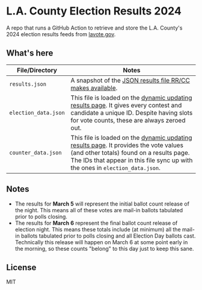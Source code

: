 # L.A. County Election Results 2024

A repo that runs a GitHub Action to retrieve and store the L.A. County's 2024 election results feeds from [lavote.gov](https://results.lavote.gov).

## What's here

| File/Directory  | Notes |
| ------------- | ------------- |
| `results.json`  | A snapshot of the [JSON results file RR/CC makes available](https://www.lavote.gov/home/voting-elections/current-elections/election-results-file-downloads).   |
| `election_data.json` | This file is loaded on the [dynamic updating results page](https://results.lavote.gov/#year=2024&election=4316). It gives every contest and candidate a unique ID. Despite having slots for vote counts, these are always zeroed out.   |
| `counter_data.json` | This file is loaded on the [dynamic updating results page](https://results.lavote.gov/#year=2024&election=4316). It provides the vote values (and other totals) found on a results page. The IDs that appear in this file sync up with the ones in `election_data.json`. |

## Notes

- The results for **March 5** will represent the initial ballot count release of the night. This means all of these votes are mail-in ballots tabulated prior to polls closing.
- The results for **March 6** represent the final ballot count release of election night. This means these totals include (at minimum) all the mail-in ballots tabulated prior to polls closing and all Election Day ballots cast. Technically this release will happen on March 6 at some point early in the morning, so these counts "belong" to this day just to keep this sane.

## License

MIT
